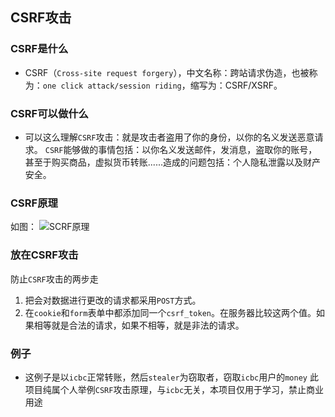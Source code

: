 ## CSRF攻击
### CSRF是什么
* CSRF（`Cross-site request forgery`），中文名称：跨站请求伪造，也被称为：`one click attack/session riding`，缩写为：CSRF/XSRF。

### CSRF可以做什么
* 可以这么理解`CSRF`攻击：就是攻击者盗用了你的身份，以你的名义发送恶意请求。
`CSRF`能够做的事情包括：以你名义发送邮件，发消息，盗取你的账号，甚至于购买商品，虚拟货币转账......造成的问题包括：个人隐私泄露以及财产安全。

### CSRF原理
如图：
![SCRF原理](http://processon.com/chart_image/58f9ebe8e4b0f645b01fd70b.png)

### 放在CSRF攻击
防止`CSRF`攻击的两步走
1. 把会对数据进行更改的请求都采用`POST`方式。
2. 在`cookie`和`form`表单中都添加同一个`csrf_token`。在服务器比较这两个值。如果相等就是合法的请求，如果不相等，就是非法的请求。


### 例子
* 这例子是以`icbc`正常转账，然后`stealer`为窃取者，窃取`icbc`用户的`money`
此项目纯属个人举例`CSRF`攻击原理，与`icbc`无关，本项目仅用于学习，禁止商业用途